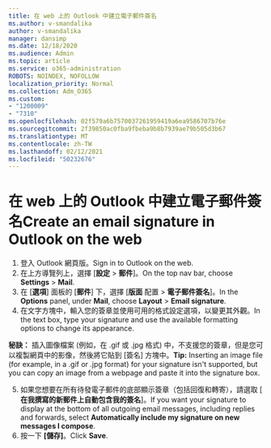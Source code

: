 ```yaml
---
title: 在 web 上的 Outlook 中建立電子郵件簽名
ms.author: v-smandalika
author: v-smandalika
manager: dansimp
ms.date: 12/18/2020
ms.audience: Admin
ms.topic: article
ms.service: o365-administration
ROBOTS: NOINDEX, NOFOLLOW
localization_priority: Normal
ms.collection: Adm_O365
ms.custom:
- "1200009"
- "7310"
ms.openlocfilehash: 02f579a6b7570037261959419a6ea9586707b76e
ms.sourcegitcommit: 2f39850ac0fba9fbeba9b8b7939ae79b505d3b67
ms.translationtype: MT
ms.contentlocale: zh-TW
ms.lasthandoff: 02/12/2021
ms.locfileid: "50232676"
---
```

# <a name="create-an-email-signature-in-outlook-on-the-web"></a><span data-ttu-id="ce3a0-102">在 web 上的 Outlook 中建立電子郵件簽名</span><span class="sxs-lookup"><span data-stu-id="ce3a0-102">Create an email signature in Outlook on the web</span></span>

1. <span data-ttu-id="ce3a0-103">登入 Outlook 網頁版。</span><span class="sxs-lookup"><span data-stu-id="ce3a0-103">Sign in to Outlook on the web.</span></span>
2. <span data-ttu-id="ce3a0-104">在上方導覽列上，選擇 [**設定**  >  **郵件**]。</span><span class="sxs-lookup"><span data-stu-id="ce3a0-104">On the top nav bar, choose **Settings** > **Mail**.</span></span>
3. <span data-ttu-id="ce3a0-105">在 [**選項**] 面板的 [**郵件**] 下，選擇 [**版面** 配置  >  **電子郵件簽名**]。</span><span class="sxs-lookup"><span data-stu-id="ce3a0-105">In the **Options** panel, under **Mail**, choose **Layout** > **Email signature**.</span></span>
4. <span data-ttu-id="ce3a0-106">在文字方塊中，輸入您的簽章並使用可用的格式設定選項，以變更其外觀。</span><span class="sxs-lookup"><span data-stu-id="ce3a0-106">In the text box, type your signature and use the available formatting options to change its appearance.</span></span>

<span data-ttu-id="ce3a0-107">**秘訣：** 插入圖像檔案 (例如，在 .gif 或 .jpg 格式) 中，不支援您的簽章，但是您可以複製網頁中的影像，然後將它貼到 [簽名] 方塊中。</span><span class="sxs-lookup"><span data-stu-id="ce3a0-107">**Tip:** Inserting an image file (for example, in a .gif or .jpg format) for your signature isn't supported, but you can copy an image from a webpage and paste it into the signature box.</span></span>

5. <span data-ttu-id="ce3a0-108">如果您想要在所有待發電子郵件的底部顯示簽章（包括回復和轉寄），請選取 [ **在我撰寫的新郵件上自動包含我的簽名**]。</span><span class="sxs-lookup"><span data-stu-id="ce3a0-108">If you want your signature to display at the bottom of all outgoing email messages, including replies and forwards, select **Automatically include my signature on new messages I compose**.</span></span>
6. <span data-ttu-id="ce3a0-109">按一下 **[儲存]**。</span><span class="sxs-lookup"><span data-stu-id="ce3a0-109">Click **Save**.</span></span>
